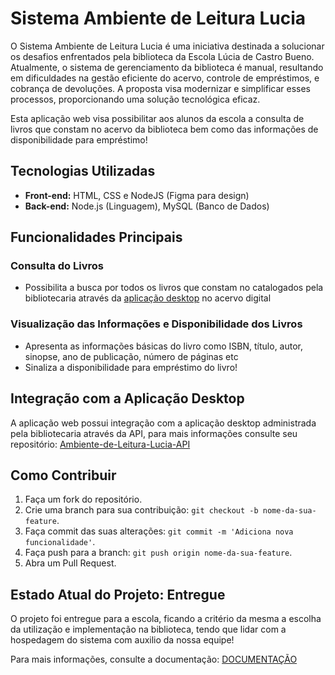 # Sistema Ambiente de Leitura Lucia

O Sistema Ambiente de Leitura Lucia é uma iniciativa destinada a solucionar os desafios enfrentados pela biblioteca da Escola Lúcia de Castro Bueno. Atualmente, o sistema de gerenciamento da biblioteca é manual, resultando em dificuldades na gestão eficiente do acervo, controle de empréstimos, e cobrança de devoluções. A proposta visa modernizar e simplificar esses processos, proporcionando uma solução tecnológica eficaz. 

Esta aplicação web visa possibilitar aos alunos da escola a consulta de livros que constam no acervo da biblioteca bem como das informações de disponibilidade para empréstimo!

## Tecnologias Utilizadas

- **Front-end:** HTML, CSS e NodeJS (Figma para design)
- **Back-end:** Node.js (Linguagem), MySQL (Banco de Dados)

## Funcionalidades Principais

### Consulta do Livros

- Possibilita a busca por todos os livros que constam no catalogados pela bibliotecaria através da [aplicação desktop](https://github.com/FelipeDinizSantos/Ambiente-de-Leitura-Lucia-DESKTOP-APP) no acervo digital

### Visualização das Informações e Disponibilidade dos Livros 

- Apresenta as informações básicas do livro como ISBN, título, autor, sinopse, ano de publicação, número de páginas etc
- Sinaliza a disponibilidade para empréstimo do livro!

## Integração com a Aplicação Desktop 
A aplicação web possui integração com a aplicação desktop administrada pela bibliotecaria através da API, para mais informações consulte seu repositório: [Ambiente-de-Leitura-Lucia-API](https://github.com/FelipeDinizSantos/Ambiente-de-Leitura-Lucia-API)

## Como Contribuir

1. Faça um fork do repositório.
2. Crie uma branch para sua contribuição: `git checkout -b nome-da-sua-feature`.
3. Faça commit das suas alterações: `git commit -m 'Adiciona nova funcionalidade'`.
4. Faça push para a branch: `git push origin nome-da-sua-feature`.
5. Abra um Pull Request.

## Estado Atual do Projeto: Entregue
O projeto foi entregue para a escola, ficando a critério da mesma a escolha da utilização e implementação na biblioteca, tendo que lidar com a hospedagem do sistema com auxilio da nossa equipe!

Para mais informações, consulte a documentação: [DOCUMENTAÇÃO](https://drive.google.com/drive/folders/1DxZTdcw6DDnBS3thdouUKrSPJgGQlOjR?usp=sharing)
